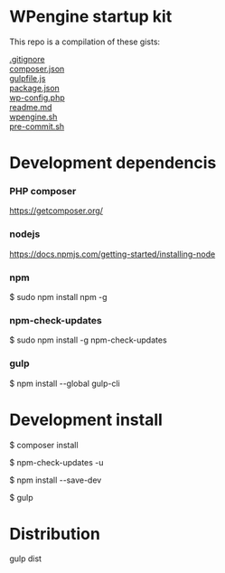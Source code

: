 # WPengine startup kit

This repo is a compilation of these gists:

[.gitignore][]  
[composer.json][]  
[gulpfile.js][]  
[package.json][]  
[wp-config.php][]  
[readme.md][]  
[wpengine.sh][]  
[pre-commit.sh][]

# Development dependencis

### PHP composer
https://getcomposer.org/

### nodejs
https://docs.npmjs.com/getting-started/installing-node

### npm
$ sudo npm install npm -g

### npm-check-updates
$ sudo npm install -g npm-check-updates

### gulp
$ npm install --global gulp-cli

# Development install

$ composer install

$ npm-check-updates -u

$ npm install --save-dev

$ gulp

# Distribution
gulp dist

[.gitignore]: https://gist.github.com/jianliyow/739a5bcb9d212a7fcf52bc798ff69b24
[composer.json]: https://gist.github.com/jianliyow/11d838b7c2369a3818b67f98749ee2dc
[gulpfile.js]: https://gist.github.com/jianliyow/87260b50da04cb81236b4ef51a10dba0
[package.json]: https://gist.github.com/jianliyow/d134bc1a747e1fb8191c781f85663fe0
[wpengine.sh]: https://gist.github.com/jianliyow/4f2bbb78c64a94862f3e03030d8667ee
[readme.md]: https://gist.github.com/jianliyow/5ec9a35930d37408faa8bf6da72ada49
[wp-config.php]: https://gist.github.com/jianliyow/35b2f92958f0b49e1c0a69aff1e9d3f0
[pre-commit.sh]: https://gist.github.com/jianliyow/eebe2dde9b3b67df93a2585e54fae563
